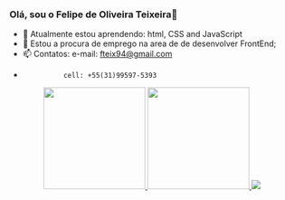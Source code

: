 ### Olá, sou o Felipe de Oliveira Teixeira👋

- 🌱 Atualmente estou aprendendo: html, CSS and JavaScript
- 👯 Estou a procura de emprego na area de de desenvolver FrontEnd;
- 📫 Contatos: e-mail: fteix94@gmail.com
-               cell: +55(31)99597-5393


<div align="center">
  <a href="https://github.com/FelpsOliverTeix/">
  <img height="180em" src="https://github-readme-stats.vercel.app/api?username=FelpsOliverTeix&show_icons=true&theme=dark&show_icons=true"/>
  <img height="180em" src="https://github-readme-stats.vercel.app/api/top-langs/?username=FelpsOliverTeix&layout=compact&langs_count=7&theme=dark"/>
 
 
  <img src="https://cdn.jsdelivr.net/gh/devicons/devicon/icons/html5/html5-original.svg" />
         
  
    
